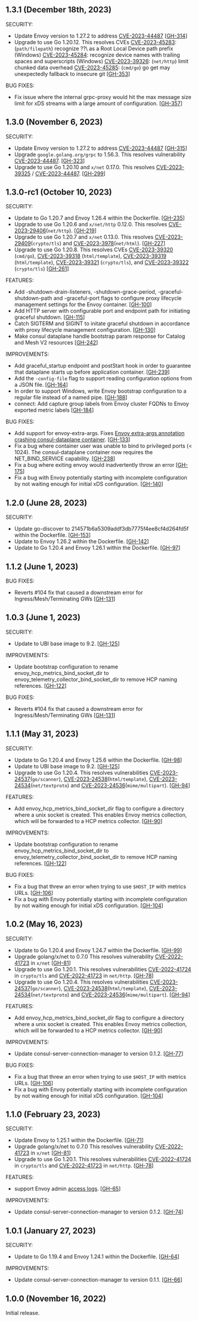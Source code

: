 ## 1.3.1 (December 18th, 2023)

SECURITY:

* Update Envoy version to 1.27.2 to address [CVE-2023-44487](https://github.com/envoyproxy/envoy/security/advisories/GHSA-jhv4-f7mr-xx76) [[GH-314](https://github.com/hashicorp/consul-dataplane/pull/314)]
* Upgrade to use Go 1.20.12. This resolves CVEs
  [CVE-2023-45283](https://nvd.nist.gov/vuln/detail/CVE-2023-45283): (`path/filepath`) recognize \??\ as a Root Local Device path prefix (Windows)
  [CVE-2023-45284](https://nvd.nist.gov/vuln/detail/CVE-2023-45285): recognize device names with trailing spaces and superscripts (Windows)
  [CVE-2023-39326](https://nvd.nist.gov/vuln/detail/CVE-2023-39326): (`net/http`) limit chunked data overhead
  [CVE-2023-45285](https://nvd.nist.gov/vuln/detail/CVE-2023-45285): (`cmd/go`) go get may unexpectedly fallback to insecure git [[GH-353](https://github.com/hashicorp/consul-dataplane/pull/353)]

BUG FIXES:

* Fix issue where the internal grpc-proxy would hit the max message size limit for xDS streams with a large amount of configuration. [[GH-357](https://github.com/hashicorp/consul-dataplane/pull/357)]

## 1.3.0 (November 6, 2023)

SECURITY:

* Update Envoy version to 1.27.2 to address [CVE-2023-44487](https://github.com/envoyproxy/envoy/security/advisories/GHSA-jhv4-f7mr-xx76) [[GH-315](https://github.com/hashicorp/consul-dataplane/pull/315)]
* Upgrade `google.golang.org/grpc` to 1.56.3.
  This resolves vulnerability [CVE-2023-44487](https://nvd.nist.gov/vuln/detail/CVE-2023-44487). [[GH-323](https://github.com/hashicorp/consul-dataplane/pull/323)]
* Upgrade to use Go 1.20.10 and `x/net` 0.17.0.
  This resolves [CVE-2023-39325](https://nvd.nist.gov/vuln/detail/CVE-2023-39325)
  / [CVE-2023-44487](https://nvd.nist.gov/vuln/detail/CVE-2023-44487). [[GH-299](https://github.com/hashicorp/consul-dataplane/pull/299)]

## 1.3.0-rc1 (October 10, 2023)

SECURITY:

* Update to Go 1.20.7 and Envoy 1.26.4 within the Dockerfile. [[GH-235](https://github.com/hashicorp/consul-dataplane/pull/235)]
* Upgrade to use Go 1.20.6 and `x/net/http` 0.12.0.
  This resolves [CVE-2023-29406](https://github.com/advisories/GHSA-f8f7-69v5-w4vx)(`net/http`). [[GH-219](https://github.com/hashicorp/consul-dataplane/pull/219)]
* Upgrade to use Go 1.20.7 and `x/net` 0.13.0.
  This resolves [CVE-2023-29409](https://nvd.nist.gov/vuln/detail/CVE-2023-29409)(`crypto/tls`)
  and [CVE-2023-3978](https://nvd.nist.gov/vuln/detail/CVE-2023-3978)(`net/html`). [[GH-227](https://github.com/hashicorp/consul-dataplane/pull/227)]
* Upgrade to use Go 1.20.8. This resolves CVEs
  [CVE-2023-39320](https://github.com/advisories/GHSA-rxv8-v965-v333) (`cmd/go`),
  [CVE-2023-39318](https://github.com/advisories/GHSA-vq7j-gx56-rxjh) (`html/template`),
  [CVE-2023-39319](https://github.com/advisories/GHSA-vv9m-32rr-3g55) (`html/template`),
  [CVE-2023-39321](https://github.com/advisories/GHSA-9v7r-x7cv-v437) (`crypto/tls`), and
  [CVE-2023-39322](https://github.com/advisories/GHSA-892h-r6cr-53g4) (`crypto/tls`) [[GH-261](https://github.com/hashicorp/consul-dataplane/pull/261)]

FEATURES:

* Add -shutdown-drain-listeners, -shutdown-grace-period, -graceful-shutdown-path and -graceful-port flags to configure proxy lifecycle management settings for the Envoy container. [[GH-100](https://github.com/hashicorp/consul-dataplane/pull/100)]
* Add HTTP server with configurable port and endpoint path for initiating graceful shutdown. [[GH-115](https://github.com/hashicorp/consul-dataplane/pull/115)]
* Catch SIGTERM and SIGINT to initate graceful shutdown in accordance with proxy lifecycle management configuration. [[GH-130](https://github.com/hashicorp/consul-dataplane/pull/130)]
* Make consul dataplane handle bootstrap param response for Catalog and Mesh V2 resources [[GH-242](https://github.com/hashicorp/consul-dataplane/pull/242)]

IMPROVEMENTS:

* Add graceful_startup endpoint and postStart hook in order to guarantee that dataplane starts up before application container. [[GH-239](https://github.com/hashicorp/consul-dataplane/pull/239)]
* Add the `-config-file` flag to support reading configuration options from a JSON file. [[GH-164](https://github.com/hashicorp/consul-dataplane/pull/164)]
* In order to support Windows, write Envoy bootstrap configuration to a regular file instead of a named pipe. [[GH-188](https://github.com/hashicorp/consul-dataplane/pull/188)]
* connect: Add capture group labels from Envoy cluster FQDNs to Envoy exported metric labels [[GH-184](https://github.com/hashicorp/consul-dataplane/pull/184)]

BUG FIXES:

* Add support for envoy-extra-args. Fixes [Envoy extra-args annotation crashing consul-dataplane container](https://github.com/hashicorp/consul-k8s/issues/1846). [[GH-133](https://github.com/hashicorp/consul-dataplane/pull/133)]
* Fix a bug where container user was unable to bind to privileged ports (< 1024). The consul-dataplane container now requires the NET_BIND_SERVICE capability. [[GH-238](https://github.com/hashicorp/consul-dataplane/pull/238)]
* Fix a bug where exiting envoy would inadvertently throw an error [[GH-175](https://github.com/hashicorp/consul-dataplane/pull/175)]
* Fix a bug with Envoy potentially starting with incomplete configuration by not waiting enough for initial xDS configuration. [[GH-140](https://github.com/hashicorp/consul-dataplane/pull/140)]

## 1.2.0 (June 28, 2023)

SECURITY:

* Update go-discover to 214571b6a5309addf3db7775f4ee8cf4d264fd5f within the Dockerfile. [[GH-153](https://github.com/hashicorp/consul-dataplane/pull/153)]
* Update to Envoy 1.26.2 within the Dockerfile. [[GH-142](https://github.com/hashicorp/consul-dataplane/pull/142)]
* Update to Go 1.20.4 and Envoy 1.26.1 within the Dockerfile. [[GH-97](https://github.com/hashicorp/consul-dataplane/pull/97)]

## 1.1.2 (June 1, 2023)

BUG FIXES:

* Reverts #104 fix that caused a downstream error for Ingress/Mesh/Terminating GWs [[GH-131](https://github.com/hashicorp/consul-dataplane/pull/131)]

## 1.0.3 (June 1, 2023)

SECURITY:

* Update to UBI base image to 9.2. [[GH-125](https://github.com/hashicorp/consul-dataplane/pull/125)]

IMPROVEMENTS:

* Update bootstrap configuration to rename envoy_hcp_metrics_bind_socket_dir to envoy_telemetry_collector_bind_socket_dir to remove HCP naming references. [[GH-122](https://github.com/hashicorp/consul-dataplane/pull/122)]

BUG FIXES:

* Reverts #104 fix that caused a downstream error for Ingress/Mesh/Terminating GWs [[GH-131](https://github.com/hashicorp/consul-dataplane/pull/131)]

## 1.1.1 (May 31, 2023)

SECURITY:

* Update to Go 1.20.4 and Envoy 1.25.6 within the Dockerfile. [[GH-98](https://github.com/hashicorp/consul-dataplane/pull/98)]
* Update to UBI base image to 9.2. [[GH-125](https://github.com/hashicorp/consul-dataplane/pull/125)]
* Upgrade to use Go 1.20.4. 
This resolves vulnerabilities [CVE-2023-24537](https://github.com/advisories/GHSA-9f7g-gqwh-jpf5)(`go/scanner`), 
[CVE-2023-24538](https://github.com/advisories/GHSA-v4m2-x4rp-hv22)(`html/template`), 
[CVE-2023-24534](https://github.com/advisories/GHSA-8v5j-pwr7-w5f8)(`net/textproto`) and 
[CVE-2023-24536](https://github.com/advisories/GHSA-9f7g-gqwh-jpf5)(`mime/multipart`). [[GH-94](https://github.com/hashicorp/consul-dataplane/pull/94)]

FEATURES:

* Add envoy_hcp_metrics_bind_socket_dir flag to configure a directory where a unix socket is created. 
This enables Envoy metrics collection, which will be forwarded to a HCP metrics collector. [[GH-90](https://github.com/hashicorp/consul-dataplane/pull/90)]

IMPROVEMENTS:

* Update bootstrap configuration to rename envoy_hcp_metrics_bind_socket_dir to envoy_telemetry_collector_bind_socket_dir to remove HCP naming references. [[GH-122](https://github.com/hashicorp/consul-dataplane/pull/122)]

BUG FIXES:

* Fix a bug that threw an error when trying to use `$HOST_IP` with metrics URLs. [[GH-106](https://github.com/hashicorp/consul-dataplane/pull/106)]
* Fix a bug with Envoy potentially starting with incomplete configuration by not waiting enough for initial xDS configuration. [[GH-104](https://github.com/hashicorp/consul-dataplane/pull/104)]

## 1.0.2 (May 16, 2023)

SECURITY:

* Update to Go 1.20.4 and Envoy 1.24.7 within the Dockerfile. [[GH-99](https://github.com/hashicorp/consul-dataplane/pull/99)]
* Upgrade golang/x/net to 0.7.0
This resolves vulnerability [CVE-2022-41723](https://github.com/golang/go/issues/57855) in `x/net` [[GH-81](https://github.com/hashicorp/consul-dataplane/pull/81)]
* Upgrade to use Go 1.20.1. 
This resolves vulnerabilities [CVE-2022-41724](https://go.dev/issue/58001) in `crypto/tls` and [CVE-2022-41723](https://go.dev/issue/57855) in `net/http`. [[GH-78](https://github.com/hashicorp/consul-dataplane/pull/78)]
* Upgrade to use Go 1.20.4. 
This resolves vulnerabilities [CVE-2023-24537](https://github.com/advisories/GHSA-9f7g-gqwh-jpf5)(`go/scanner`), 
[CVE-2023-24538](https://github.com/advisories/GHSA-v4m2-x4rp-hv22)(`html/template`), 
[CVE-2023-24534](https://github.com/advisories/GHSA-8v5j-pwr7-w5f8)(`net/textproto`) and 
[CVE-2023-24536](https://github.com/advisories/GHSA-9f7g-gqwh-jpf5)(`mime/multipart`). [[GH-94](https://github.com/hashicorp/consul-dataplane/pull/94)]

FEATURES:

* Add envoy_hcp_metrics_bind_socket_dir flag to configure a directory where a unix socket is created. 
This enables Envoy metrics collection, which will be forwarded to a HCP metrics collector. [[GH-90](https://github.com/hashicorp/consul-dataplane/pull/90)]

IMPROVEMENTS:

* Update consul-server-connection-manager to version 0.1.2. [[GH-77](https://github.com/hashicorp/consul-dataplane/pull/77)]

BUG FIXES:

* Fix a bug that threw an error when trying to use `$HOST_IP` with metrics URLs. [[GH-106](https://github.com/hashicorp/consul-dataplane/pull/106)]
* Fix a bug with Envoy potentially starting with incomplete configuration by not waiting enough for initial xDS configuration. [[GH-104](https://github.com/hashicorp/consul-dataplane/pull/104)]

## 1.1.0 (February 23, 2023)

SECURITY:

* Update Envoy to 1.25.1 within the Dockerfile. [[GH-71](https://github.com/hashicorp/consul-dataplane/pull/71)]
* Upgrade golang/x/net to 0.7.0
This resolves vulnerability [CVE-2022-41723](https://github.com/golang/go/issues/57855) in `x/net` [[GH-81](https://github.com/hashicorp/consul-dataplane/pull/81)]
* Upgrade to use Go 1.20.1. 
This resolves vulnerabilities [CVE-2022-41724](https://go.dev/issue/58001) in `crypto/tls` and [CVE-2022-41723](https://go.dev/issue/57855) in `net/http`. [[GH-78](https://github.com/hashicorp/consul-dataplane/pull/78)]

FEATURES:

* support Envoy admin [access logs](https://developer.hashicorp.com/consul/docs/connect/observability/access-logs). [[GH-65](https://github.com/hashicorp/consul-dataplane/pull/65)]

IMPROVEMENTS:

* Update consul-server-connection-manager to version 0.1.2. [[GH-74](https://github.com/hashicorp/consul-dataplane/pull/74)]

## 1.0.1 (January 27, 2023)

SECURITY:

* Update to Go 1.19.4 and Envoy 1.24.1 within the Dockerfile. [[GH-64](https://github.com/hashicorp/consul-dataplane/pull/64)]

IMPROVEMENTS:

* Update consul-server-connection-manager to version 0.1.1. [[GH-66](https://github.com/hashicorp/consul-dataplane/pull/66)]


## 1.0.0 (November 16, 2022)

Initial release.
